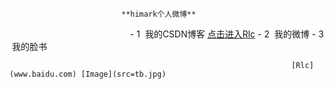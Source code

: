 




                             **himark个人微博**




                                                  - 1  我的CSDN博客 [点击进入Rlc](http://write.blog.csdn.net/postlist)
                                                  - 2  我的微博 
                                                  - 3  我的脸书


                                                         
                                                         
                                                         
                                                         
                                                         
                                                         
                                                         
                                                                  
                                                                  
                                                                   [Rlc](www.baidu.com) [Image](src=tb.jpg)
 
 
 
                                                                   
